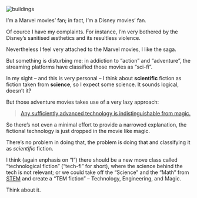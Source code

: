 ![buildings](//cacilhas.cc/img/building.png)

I’m a Marvel movies’ fan; in fact, I’m a Disney movies’ fan.

Of cource I have my complaints. For instance, I’m very bothered by the Disney’s sanitised æsthetics and its resultless violence.

Nevertheless I feel very attached to the Marvel movies, I like the saga.

But something is disturbing me: in addiction to “action” and “adventure”, the streaming platforms have classified those movies as “sci-fi”.

In my sight – and this is very personal – I think about **scientific** fiction as fiction taken from **science**, so I expect some science. It sounds logical, doesn’t it?

But those adventure movies takes use of a very lazy approach:

> [Any sufficiently advanced technology is indistinguishable from magic.](http://lab.cccb.org/en/arthur-c-clarke-any-sufficiently-advanced-technology-is-indistinguishable-from-magic/)

So there’s not even a minimal effort to provide a narrowed explanation, the fictional technology is just dropped in the movie like magic.

There’s no problem in doing that, the problem is doing that and classifying it as _scientific_ fiction.

I think (again enphasis on “I”) there should be a new move class called “technological fiction” (“tech-fi” for short), where the science behind the tech is not relevant; or we could take off the “Science” and the “Math” from [STEM](https://www.livescience.com/43296-what-is-stem-education.html) and create a “TEM fiction” – Technology, Engineering, and Magic.

Think about it.